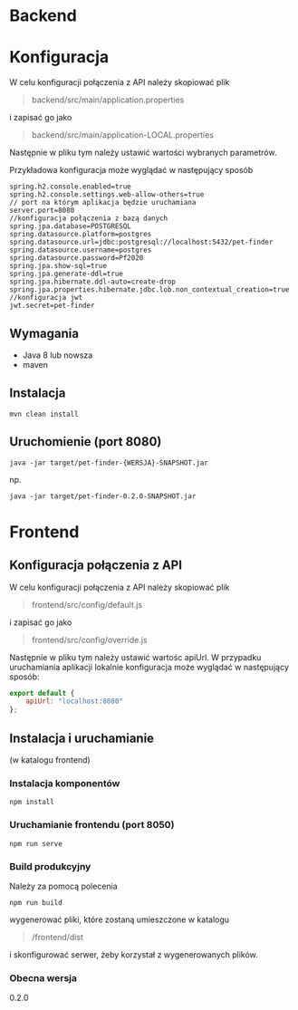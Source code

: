 # Backend

# Konfiguracja
W celu konfiguracji połączenia z API należy skopiować plik 
>backend/src/main/application.properties

i zapisać go jako 
>backend/src/main/application-LOCAL.properties

Następnie w pliku tym należy ustawić wartości wybranych parametrów.

Przykładowa konfiguracja może wyglądać w następujący sposób
```
spring.h2.console.enabled=true
spring.h2.console.settings.web-allow-others=true
// port na którym aplikacja będzie uruchamiana
server.port=8080 
//konfiguracja połączenia z bazą danych
spring.jpa.database=POSTGRESQL
spring.datasource.platform=postgres
spring.datasource.url=jdbc:postgresql://localhost:5432/pet-finder
spring.datasource.username=postgres
spring.datasource.password=Pf2020
spring.jpa.show-sql=true
spring.jpa.generate-ddl=true
spring.jpa.hibernate.ddl-auto=create-drop
spring.jpa.properties.hibernate.jdbc.lob.non_contextual_creation=true
//konfiguracja jwt
jwt.secret=pet-finder

```


## Wymagania
- Java 8 lub nowsza
- maven

## Instalacja
```
mvn clean install
```
## Uruchomienie (port 8080)
```
java -jar target/pet-finder-{WERSJA}-SNAPSHOT.jar
```
np.
```
java -jar target/pet-finder-0.2.0-SNAPSHOT.jar
```
# Frontend

## Konfiguracja połączenia z API
W celu konfiguracji połączenia z API należy skopiować plik 
>frontend/src/config/default.js

i zapisać go jako 
>frontend/src/config/override.js

Następnie w pliku tym należy ustawić wartośc apiUrl. W przypadku uruchamiania aplikacji lokalnie konfiguracja może wyglądać w następujący sposób:

```js
export default {
    apiUrl: "localhost:8080"
};
```

## Instalacja i uruchamianie

(w katalogu frontend)
### Instalacja komponentów
```
npm install
```

### Uruchamianie frontendu (port 8050)
```
npm run serve
```

### Build produkcyjny
Należy za pomocą polecenia
```
npm run build
```
wygenerować pliki, które zostaną umieszczone w katalogu 
>/frontend/dist

i skonfigurować serwer, żeby korzystał z wygenerowanych plików.

### Obecna wersja
0.2.0